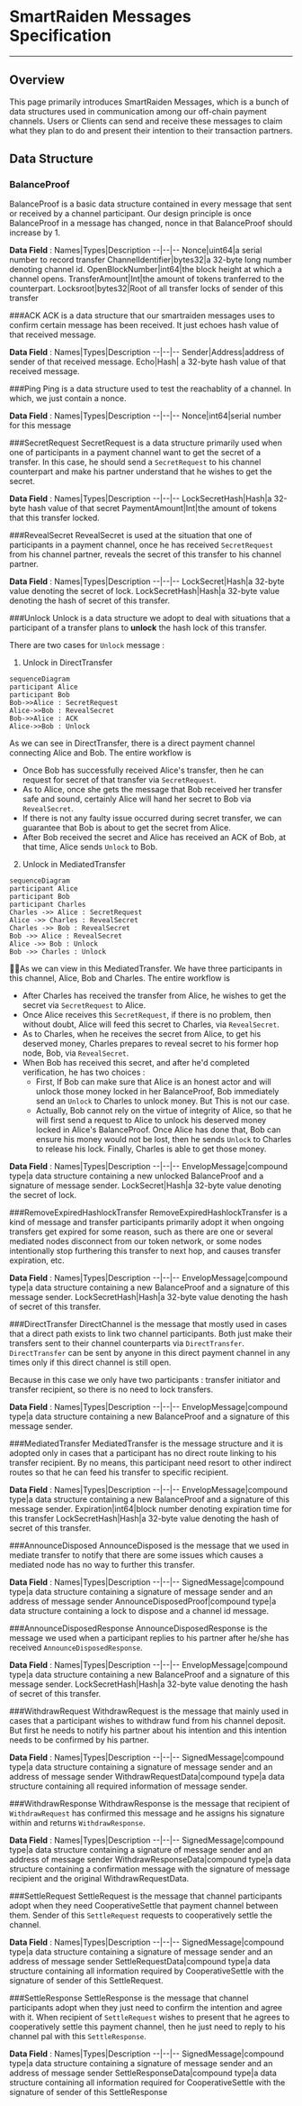 # SmartRaiden Messages Specification
***
## Overview 
This page primarily introduces SmartRaiden Messages, which is a bunch of data structures used in communication among our off-chain payment channels. Users or Clients can send and receive these messages to claim what they plan to do and present their intention to their transaction partners. 

## Data Structure
### BalanceProof 
BalanceProof is a basic data structure contained in every message that sent or received by a channel participant. Our design principle is once BalanceProof in a message has changed, nonce in that BalanceProof should increase by 1.

**Data Field** : 
Names|Types|Description
--|--|--
Nonce|uint64|a serial number to record transfer
ChannelIdentifier|bytes32|a 32-byte long number denoting channel id.
OpenBlockNumber|int64|the block height at which a channel opens. 
TransferAmount|Int|the amount of tokens tranferred to the counterpart.
Locksroot|bytes32|Root of all transfer locks of sender of this transfer

###ACK 
ACK is a data structure that our smartraiden messages uses to confirm certain message has been received. It just echoes hash value of that received message. 

**Data Field** : 
Names|Types|Description
--|--|--
Sender|Address|address of sender of that received message.
Echo|Hash| a 32-byte hash value of that received message.

###Ping
Ping is a data structure used to test the reachablity of a channel. In which, we just contain a nonce. 

**Data Field** : 
Names|Types|Description
--|--|--
Nonce|int64|serial number for this message

###SecretRequest
SecretRequest is a data structure primarily used when one of participants in a payment channel want to get the secret of a transfer. In this case, he should send a `SecretRequest` to his channel counterpart and make his partner understand that he wishes to get the secret. 

**Data Field** : 
Names|Types|Description
--|--|--
LockSecretHash|Hash|a 32-byte hash value of that secret
PaymentAmount|Int|the amount of tokens that this transfer locked.

###RevealSecret
RevealSecret is used at the situation that one of participants in a payment channel, once he has received `SecretRequest` from his channel partner, reveals the secret of this transfer to his channel partner. 

**Data Field** : 
Names|Types|Description
--|--|--
LockSecret|Hash|a 32-byte value denoting the secret of lock. 
LockSecretHash|Hash|a 32-byte value denoting the hash of secret of this transfer.

###Unlock
Unlock is a data structure we adopt to deal with situations that a participant of a transfer plans to **unlock** the hash lock of this transfer. 

There are two cases for `Unlock` message :

1. Unlock in DirectTransfer

```mermaid 
sequenceDiagram 
participant Alice
participant Bob
Bob->>Alice : SecretRequest
Alice->>Bob : RevealSecret
Bob->>Alice : ACK
Alice->>Bob : Unlock
```


As we can see in DirectTransfer, there is a direct payment channel connecting Alice and Bob. The entire workflow is 
- Once Bob has successfully received Alice's transfer, then he can request for secret of that transfer via `SecretRequest`. 
- As to Alice, once she gets the message that Bob received her transfer safe and sound, certainly Alice will hand her secret to Bob via `RevealSecret`. 
- If there is not any faulty issue occurred during secret transfer, we can guarantee that Bob is about to get the secret from Alice. 
- After Bob received the secret and Alice has received an ACK of Bob, at that time, Alice sends `Unlock` to Bob. 

2. Unlock in MediatedTransfer

```mermaid
sequenceDiagram
participant Alice
participant Bob
participant Charles
Charles ->> Alice : SecretRequest
Alice ->> Charles : RevealSecret
Charles ->> Bob : RevealSecret 
Bob ->> Alice : RevealSecret
Alice ->> Bob : Unlock
Bob ->> Charles : Unlock

```

As we can view in this MediatedTransfer. We have three participants in this channel, Alice, Bob and Charles. The entire workflow is 

- After Charles has received the transfer from Alice, he wishes to get the secret via `SecretRequest` to Alice.
- Once Alice receives this `SecretRequest`, if there is no problem, then without doubt, Alice will feed this secret to Charles, via `RevealSecret`. 
- As to Charles, when he receives the secret from Alice, to get his deserved money, Charles prepares to reveal secret to his former hop node, Bob, via `RevealSecret`.
- When Bob has received this secret, and after he'd completed verification, he has two choices : 
    - First, If Bob can make sure that Alice is an honest actor and will unlock those money locked in her BalanceProof, Bob immediately send an `Unlock` to Charles to unlock money. But This is not our case.
    - Actually, Bob cannot rely on the virtue of integrity of Alice, so that he will first send a request to Alice to unlock his deserved money locked in Alice's BalanceProof. Once Alice has done that, Bob can ensure his money would not be lost, then he sends `Unlock` to Charles to release his lock. Finally, Charles is able to get those money.  

**Data Field** : 
Names|Types|Description
--|--|--
EnvelopMessage|compound type|a data structure containing a new unlocked BalanceProof and a signature of message sender.
LockSecret|Hash|a 32-byte value denoting the secret of lock.

###RemoveExpiredHashlockTransfer
RemoveExpiredHashlockTransfer is a kind of message and transfer participants primarily adopt it when ongoing transfers get expired for some reason, such as there are one or several mediated nodes disconnect from our token network, or some nodes intentionally stop furthering this transfer to next hop, and causes transfer expiration, etc. 


**Data Field** : 
Names|Types|Description
--|--|--
EnvelopMessage|compound type|a data structure containing a new BalanceProof and a signature of this message sender.
LockSecretHash|Hash|a 32-byte value denoting the hash of secret of this transfer.


###DirectTransfer
DirectChannel is the message that mostly used in cases that a direct path exists to link two channel participants. Both just make their transfers sent to their channel counterparts via `DirectTransfer`. `DirectTransfer` can be sent by anyone in this direct payment channel in any times only if this direct channel is still open.

Because in this case we only have two participants : transfer initiator and transfer recipient, so there is no need to lock transfers. 

**Data Field** : 
Names|Types|Description
--|--|--
EnvelopMessage|compound type|a data structure containing a new BalanceProof and a signature of this message sender.


###MediatedTransfer
MediatedTransfer is the message structure and it is adopted only in cases that a participant has no direct route linking to his transfer recipient. By no means, this participant need resort to other indirect routes so that he can feed his transfer to specific recipient.  

**Data Field** : 
Names|Types|Description
--|--|--
EnvelopMessage|compound type|a data structure containing a new BalanceProof and a signature of this message sender.
Expiration|int64|block number denoting expiration time for this transfer
LockSecretHash|Hash|a 32-byte value denoting the hash of secret of this transfer.

###AnnounceDisposed
AnnounceDisposed is the message that we used in mediate transfer to notify that there are some issues which causes a mediated node has no way to further this transfer.

**Data Field** : 
Names|Types|Description
--|--|--
SignedMessage|compound type|a data structure containing a signature of message sender and an address of message sender
AnnounceDisposedProof|compound type|a data structure containing a lock to dispose and a channel id message.

###AnnounceDisposedResponse
AnnounceDisposedResponse is the message we used when a participant replies to his partner after he/she has received `AnnounceDisposedResponse`. 

**Data Field** : 
Names|Types|Description
--|--|--
EnvelopMessage|compound type|a data structure containing a new BalanceProof and a signature of this message sender.
LockSecretHash|Hash|a 32-byte value denoting the hash of secret of this transfer.

###WithdrawRequest
WithdrawRequest is the message that mainly used in cases that a participant wishes to withdraw fund from his channel deposit. But first he needs to notify his partner about his intention and this intention needs to be confirmed by his partner.

**Data Field** : 
Names|Types|Description
--|--|--
SignedMessage|compound type|a data structure containing a signature of message sender and an address of message sender
WithdrawRequestData|compound type|a data structure containing all required information of message sender.

###WithdrawResponse
WithdrawResponse is the message that recipient of `WithdrawRequest` has confirmed this message and he assigns his signature within and returns `WithdrawResponse`. 

**Data Field** : 
Names|Types|Description
--|--|--
SignedMessage|compound type|a data structure containing a signature of message sender and an address of message sender
WithdrawResponseData|compound type|a data structure containing a confirmation message with the signature of message recipient and the original WithdrawRequestData.

###SettleRequest
SettleRequest is the message that channel participants adopt when they need CooperativeSettle that payment channel between them. Sender of this `SettleRequest` requests to cooperatively settle the channel. 

**Data Field** : 
Names|Types|Description
--|--|--
SignedMessage|compound type|a data structure containing a signature of message sender and an address of message sender
SettleRequestData|compound type|a data structure containing all information required by CooperativeSettle with the signature of sender of this SettleRequest.

###SettleResponse
SettleResponse is the message that channel participants adopt when they just need to confirm the intention and agree with it. When recipient of `SettleRequest` wishes to present that he agrees to cooperatively settle this payment channel, then he just need to reply to his channel pal with this `SettleResponse`. 

**Data Field** : 
Names|Types|Description
--|--|--
SignedMessage|compound type|a data structure containing a signature of message sender and an address of message sender
SettleResponseData|compound type|a data structure containing all information required for CooperativeSettle with the signature of sender of this SettleResponse

